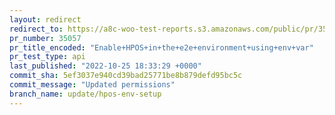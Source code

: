 ```yaml
---
layout: redirect
redirect_to: https://a8c-woo-test-reports.s3.amazonaws.com/public/pr/35057/api/index.html
pr_number: 35057
pr_title_encoded: "Enable+HPOS+in+the+e2e+environment+using+env+var"
pr_test_type: api
last_published: "2022-10-25 18:33:29 +0000"
commit_sha: 5ef3037e940cd39bad25771be8b879defd95bc5c
commit_message: "Updated permissions"
branch_name: update/hpos-env-setup
---
```

